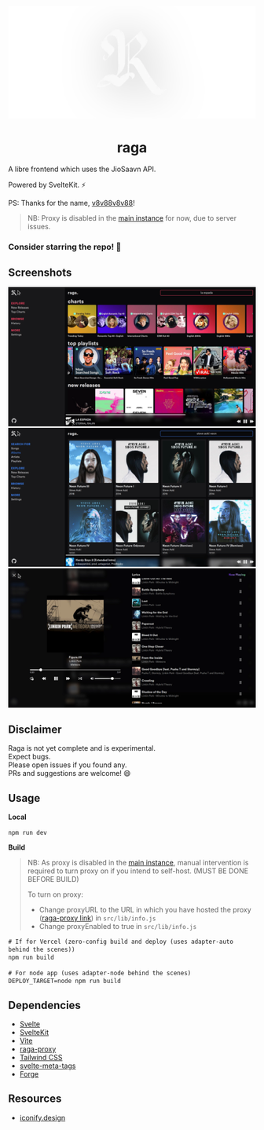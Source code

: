 ![banner](assets/banner.webp)

<h1 align="center">raga</h1>

A libre frontend which uses the JioSaavn API.

Powered by SvelteKit. ⚡

PS: Thanks for the name, [v8v88v8v88](https://github.com/v8v88v8v88)!

> NB: Proxy is disabled in the [main instance](https://raga.vkdbois.xyz) for now, due to server issues.

### **Consider starring the repo!** 🌟

## Screenshots

![one](assets/1.webp)
![two](assets/2.webp)
![three](assets/3.webp)

## Disclaimer

Raga is not yet complete and is experimental.  
Expect bugs.  
Please open issues if you found any.  
PRs and suggestions are welcome! 😄

## Usage

**Local**

`npm run dev`

**Build**

> NB: As proxy is disabled in the [main instance](https://raga.vkdbois.xyz), manual intervention is required to turn proxy on if you intend to self-host. (MUST BE DONE BEFORE BUILD)
> 
> To turn on proxy:
> - Change proxyURL to the URL in which you have hosted the proxy ([raga-proxy link](https://codeberg.org/aryak/raga-proxy)) in `src/lib/info.js`
> - Change proxyEnabled to true in `src/lib/info.js`

```
# If for Vercel (zero-config build and deploy (uses adapter-auto behind the scenes))
npm run build

# For node app (uses adapter-node behind the scenes)
DEPLOY_TARGET=node npm run build
```

## Dependencies

- [Svelte](https://svelte.dev)
- [SvelteKit](https://kit.svelte.dev)
- [Vite](https://vitejs.dev)
- [raga-proxy](https://codeberg.org/aryak/raga-proxy)
- [Tailwind CSS](https://tailwindcss.com)
- [svelte-meta-tags](https://github.com/oekazuma/svelte-meta-tags)
- [Forge](https://github.com/digitalbazaar/forge)

## Resources

- [iconify.design](https://icon-sets.iconify.design)